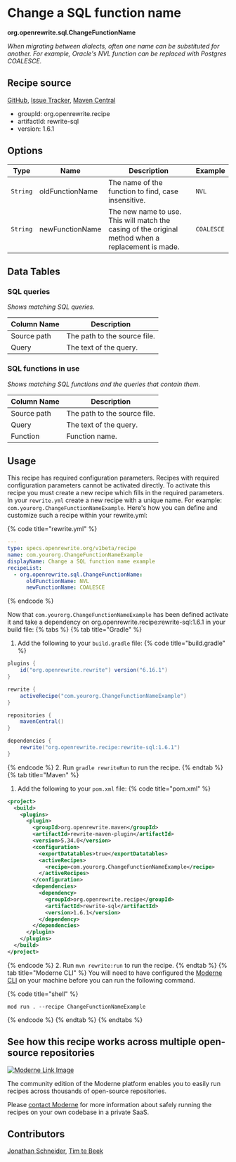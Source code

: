 # Change a SQL function name

**org.openrewrite.sql.ChangeFunctionName**

_When migrating between dialects, often one name can be substituted for another. For example, Oracle's NVL function can be replaced with Postgres COALESCE._

## Recipe source

[GitHub](https://github.com/openrewrite/rewrite-sql/blob/main/src/main/java/org/openrewrite/sql/ChangeFunctionName.java), [Issue Tracker](https://github.com/openrewrite/rewrite-sql/issues), [Maven Central](https://central.sonatype.com/artifact/org.openrewrite.recipe/rewrite-sql/1.6.1/jar)

* groupId: org.openrewrite.recipe
* artifactId: rewrite-sql
* version: 1.6.1

## Options

| Type | Name | Description | Example |
| -- | -- | -- | -- |
| `String` | oldFunctionName | The name of the function to find, case insensitive. | `NVL` |
| `String` | newFunctionName | The new name to use. This will match the casing of the original method when a replacement is made. | `COALESCE` |

## Data Tables

### SQL queries

_Shows matching SQL queries._

| Column Name | Description |
| ----------- | ----------- |
| Source path | The path to the source file. |
| Query | The text of the query. |

### SQL functions in use

_Shows matching SQL functions and the queries that contain them._

| Column Name | Description |
| ----------- | ----------- |
| Source path | The path to the source file. |
| Query | The text of the query. |
| Function | Function name. |


## Usage

This recipe has required configuration parameters. Recipes with required configuration parameters cannot be activated directly. To activate this recipe you must create a new recipe which fills in the required parameters. In your `rewrite.yml` create a new recipe with a unique name. For example: `com.yourorg.ChangeFunctionNameExample`.
Here's how you can define and customize such a recipe within your rewrite.yml:

{% code title="rewrite.yml" %}
```yaml
---
type: specs.openrewrite.org/v1beta/recipe
name: com.yourorg.ChangeFunctionNameExample
displayName: Change a SQL function name example
recipeList:
  - org.openrewrite.sql.ChangeFunctionName:
      oldFunctionName: NVL
      newFunctionName: COALESCE
```
{% endcode %}

Now that `com.yourorg.ChangeFunctionNameExample` has been defined activate it and take a dependency on org.openrewrite.recipe:rewrite-sql:1.6.1 in your build file:
{% tabs %}
{% tab title="Gradle" %}
1. Add the following to your `build.gradle` file:
{% code title="build.gradle" %}
```groovy
plugins {
    id("org.openrewrite.rewrite") version("6.16.1")
}

rewrite {
    activeRecipe("com.yourorg.ChangeFunctionNameExample")
}

repositories {
    mavenCentral()
}

dependencies {
    rewrite("org.openrewrite.recipe:rewrite-sql:1.6.1")
}
```
{% endcode %}
2. Run `gradle rewriteRun` to run the recipe.
{% endtab %}
{% tab title="Maven" %}
1. Add the following to your `pom.xml` file:
{% code title="pom.xml" %}
```xml
<project>
  <build>
    <plugins>
      <plugin>
        <groupId>org.openrewrite.maven</groupId>
        <artifactId>rewrite-maven-plugin</artifactId>
        <version>5.34.0</version>
        <configuration>
          <exportDatatables>true</exportDatatables>
          <activeRecipes>
            <recipe>com.yourorg.ChangeFunctionNameExample</recipe>
          </activeRecipes>
        </configuration>
        <dependencies>
          <dependency>
            <groupId>org.openrewrite.recipe</groupId>
            <artifactId>rewrite-sql</artifactId>
            <version>1.6.1</version>
          </dependency>
        </dependencies>
      </plugin>
    </plugins>
  </build>
</project>
```
{% endcode %}
2. Run `mvn rewrite:run` to run the recipe.
{% endtab %}
{% tab title="Moderne CLI" %}
You will need to have configured the [Moderne CLI](https://docs.moderne.io/moderne-cli/cli-intro) on your machine before you can run the following command.

{% code title="shell" %}
```shell
mod run . --recipe ChangeFunctionNameExample
```
{% endcode %}
{% endtab %}
{% endtabs %}

## See how this recipe works across multiple open-source repositories

[![Moderne Link Image](/.gitbook/assets/ModerneRecipeButton.png)](https://app.moderne.io/recipes/org.openrewrite.sql.ChangeFunctionName)

The community edition of the Moderne platform enables you to easily run recipes across thousands of open-source repositories.

Please [contact Moderne](https://moderne.io/product) for more information about safely running the recipes on your own codebase in a private SaaS.

## Contributors
[Jonathan Schneider](mailto:jkschneider@gmail.com), [Tim te Beek](mailto:tim@moderne.io)

